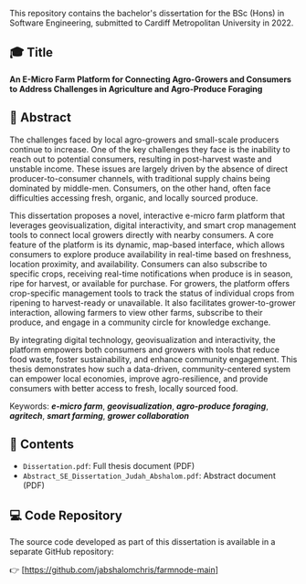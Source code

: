 This repository contains the bachelor's dissertation for the BSc (Hons) in Software Engineering, submitted to Cardiff Metropolitan University in 2022.

## 🎓 Title
**An E-Micro Farm Platform for Connecting Agro-Growers and Consumers to Address Challenges in Agriculture and Agro-Produce Foraging**

## 📄 Abstract
The challenges faced by local agro-growers and small-scale producers continue to increase. One of the key challenges they face is the inability to reach out to potential consumers,  resulting in post-harvest waste and unstable income. These issues are largely driven by the absence of direct producer-to-consumer channels, with traditional supply chains being dominated by middle-men. Consumers, on the other hand, often face difficulties accessing fresh, organic, and locally sourced produce.

This dissertation proposes a novel, interactive e-micro farm platform that leverages geovisualization, digital interactivity, and smart crop management tools to connect local growers directly with nearby consumers. A core feature of the platform is its dynamic, map-based interface, which allows consumers to explore produce availability in real-time based on freshness, location proximity, and availability. Consumers can also subscribe to specific crops, receiving real-time notifications when produce is in season, ripe for harvest, or available for purchase. For growers, the platform offers crop-specific management tools to track the status of individual crops from ripening to harvest-ready or unavailable. It also facilitates grower-to-grower interaction, allowing farmers to view other farms, subscribe to their produce, and engage in a community circle for knowledge exchange.

By integrating digital technology, geovisualization and interactivity, the platform empowers both consumers and growers with tools that reduce food waste, foster sustainability, and enhance community engagement. This thesis demonstrates how such a data-driven, community-centered system can empower local economies, improve agro-resilience, and provide consumers with better access to fresh, locally sourced food.

Keywords: **_e-micro farm_**, **_geovisualization_**, **_agro-produce foraging_**, **_agritech_**, **_smart farming_**, **_grower collaboration_**

## 📘 Contents
- `Dissertation.pdf`: Full thesis document (PDF)
- `Abstract_SE_Dissertation_Judah_Abshalom.pdf`: Abstract document (PDF)

## 💻 Code Repository

The source code developed as part of this dissertation is available in a separate GitHub repository:

👉 [https://github.com/jabshalomchris/farmnode-main]
